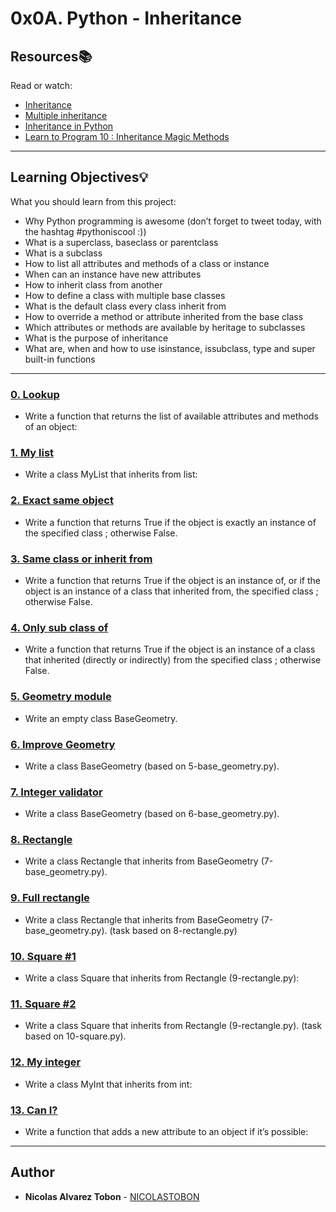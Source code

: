 # 0x0A. Python - Inheritance

## Resources:books:

Read or watch:
* [Inheritance](https://intranet.hbtn.io/rltoken/E2Bs3bxX8GuSEKuWqswU7g)
* [Multiple inheritance](https://intranet.hbtn.io/rltoken/auwnZOKkBZ97JaLtrMryuA)
* [Inheritance in Python](https://intranet.hbtn.io/rltoken/ycewwwPmDpXqRp2R1FW51w)
* [Learn to Program 10 : Inheritance Magic Methods](https://intranet.hbtn.io/rltoken/F8LUzmvPI4yur1Z37ZM1fQ)

---

## Learning Objectives:bulb:

What you should learn from this project:

* Why Python programming is awesome (don’t forget to tweet today, with the hashtag #pythoniscool :))
* What is a superclass, baseclass or parentclass
* What is a subclass
* How to list all attributes and methods of a class or instance
* When can an instance have new attributes
* How to inherit class from another
* How to define a class with multiple base classes 
* What is the default class every class inherit from
* How to override a method or attribute inherited from the base class
* Which attributes or methods are available by heritage to subclasses
* What is the purpose of inheritance
* What are, when and how to use isinstance, issubclass, type and super built-in functions

---

### [0. Lookup](./0-lookup.py)

* Write a function that returns the list of available attributes and methods of an object:

### [1. My list](./1-my_list.py)

* Write a class MyList that inherits from list:

### [2. Exact same object](./2-is_same_class.py)

* Write a function that returns True if the object is exactly an instance of the specified class ; otherwise False.

### [3. Same class or inherit from](./3-is_kind_of_class.py)

* Write a function that returns True if the object is an instance of, or if the object is an instance of a class that inherited from, the specified class ; otherwise False.

### [4. Only sub class of](./4-inherits_from.py)

* Write a function that returns True if the object is an instance of a class that inherited (directly or indirectly) from the specified class ; otherwise False.

### [5. Geometry module](./5-base_geometry.py)

* Write an empty class BaseGeometry.

### [6. Improve Geometry](./6-base_geometry.py)

* Write a class BaseGeometry (based on 5-base_geometry.py).

### [7. Integer validator](./7-base_geometry.py)

* Write a class BaseGeometry (based on 6-base_geometry.py).


### [8. Rectangle](./8-rectangle.py)

* Write a class Rectangle that inherits from BaseGeometry (7-base_geometry.py).

### [9. Full rectangle](./9-rectangle.py)

* Write a class Rectangle that inherits from BaseGeometry (7-base_geometry.py).
(task based on 8-rectangle.py)

### [10. Square #1](./10-square.py)

* Write a class Square that inherits from Rectangle (9-rectangle.py):

### [11. Square #2](./11-square.py)

* Write a class Square that inherits from Rectangle (9-rectangle.py).
(task based on 10-square.py).

### [12. My integer](./100-my_int.py)

* Write a class MyInt that inherits from int:

### [13. Can I?](./101-add_attribute.py)

* Write a function that adds a new attribute to an object if it’s possible:

---

## Author

* **Nicolas Alvarez Tobon** - [NICOLASTOBON](https://github.com/NICOLASTOBON)
